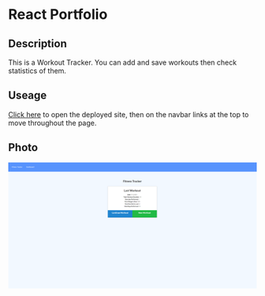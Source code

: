 # React Portfolio

## Description

This is a Workout Tracker. You can add and save workouts then check statistics of them.

## Useage

[Click here](https://react-portolio-bl.herokuapp.com/) to open the deployed site, then on the navbar links at the top to move throughout the page.

## Photo
![image](./public/images/Capture.PNG)
